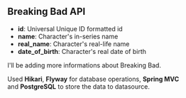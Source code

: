 ## Breaking Bad API

-   **id**: Universal Unique ID formatted id
-   **name**: Character's in-series name
-   **real_name**: Character's real-life name
-   **date_of_birth**: Character's real date of birth

I'll be adding more informations about Breaking Bad.

Used  **Hikari**,  **Flyway**  for database operations,  **Spring MVC** <br> and **PostgreSQL**  to store the data to datasource.

